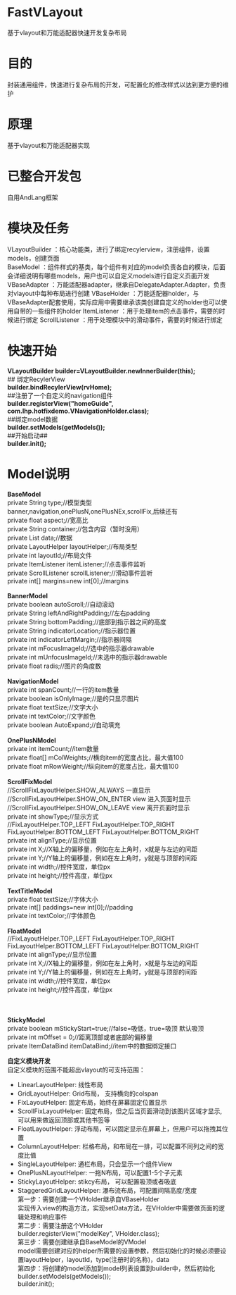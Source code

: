 # FastVLayout
基于vlayout和万能适配器快速开发复杂布局

# 目的
封装通用组件，快速进行复杂布局的开发，可配置化的修改样式以达到更方便的维护

# 原理
基于vlayout和万能适配器实现

# 已整合开发包
自用AndLang框架

# 模块及任务
VLayoutBuilder ：核心功能类，进行了绑定recylerview，注册组件，设置models，创建页面<br>
BaseModel ：组件样式的基类，每个组件有对应的model负责各自的模块，后面会详细说明有哪些models，用户也可以自定义models进行自定义页面开发
VBaseAdapter ：万能适配器adapter，继承自DelegateAdapter.Adapter，负责对vlayout中每种布局进行创建
VBaseHolder ：万能适配器holder，与VBaseAdapter配套使用，实际应用中需要继承该类创建自定义的holder也可以使用自带的一些组件的holder
ItemListener ：用于处理item的点击事件，需要的时候进行绑定
ScrollListener ：用于处理模块中的滑动事件，需要的时候进行绑定

# 快速开始
**VLayoutBuilder builder=VLayoutBuilder.newInnerBuilder(this);** <br>
        ## 绑定RecylerView <br>
        **builder.bindRecylerView(rvHome);**<br>
        ##注册了一个自定义的navigation组件<br>
        **builder.registerView("homeGuide", com.lhp.hotfixdemo.VNavigationHolder.class);**<br>
        ##绑定model数据<br>
        **builder.setModels(getModels());**<br>
        ##开始启动##<br>
        **builder.init();**<br>
       
# Model说明
**BaseModel**<br>
private String type;//模型类型 banner,navigation,onePlusN,onePlusNEx,scrollFix,后续还有<br>
private float aspect;//宽高比<br>
private String container;//包含内容（暂时没用）<br>
private List<T> data;//数据 <br>
private LayoutHelper layoutHelper;//布局类型<br>
private int layoutId;//布局文件<br>
private ItemListener<T> itemListener;//点击事件监听<br>
private ScrollListener scrollListener;//滑动事件监听<br>
private int[] margins=new int[0];//margins<br>
<br> 
**BannerModel**<br>
private boolean autoScroll;//自动滚动 <br>
private String leftAndRightPadding;//左右padding <br>
private String bottomPadding;//底部到指示器之间的高度<br>
private String indicatorLocation;//指示器位置<br>
private int indicatorLeftMargin;//指示器间隔<br>
private int mFocusImageId;//选中的指示器drawable<br>
private int mUnfocusImageId;//未选中的指示器drawable<br>
private float radis;//图片的角度数<br>
<br>
**NavigationModel** <br>
private int spanCount;//一行的item数量<br>
private boolean isOnlyImage;//是的只显示图片<br>
private float textSize;//文字大小<br>
private int textColor;//文字颜色<br>
private boolean AutoExpand;//自动填充<br>
<br>
**OnePlusNModel** <br>
private int itemCount;//item数量<br>
private float[] mColWeights;//横向item的宽度占比，最大值100<br>
private float mRowWeight;//纵向item的宽度占比，最大值100<br>
        <br>
**ScrollFixModel**<br>
//ScrollFixLayoutHelper.SHOW_ALWAYS 一直显示<br>
//ScrollFixLayoutHelper.SHOW_ON_ENTER view 进入页面时显示<br>
//ScrollFixLayoutHelper.SHOW_ON_LEAVE view 离开页面时显示<br>
private int showType;//显示方式<br> 
//FixLayoutHelper.TOP_LEFT FixLayoutHelper.TOP_RIGHT FixLayoutHelper.BOTTOM_LEFT FixLayoutHelper.BOTTOM_RIGHT <br>
private int alignType;//显示位置<br>
private int X;//X轴上的偏移量，例如在左上角时，x就是与左边的间距<br>
private int Y;//Y轴上的偏移量，例如在左上角时，y就是与顶部的间距<br>
private int width;//控件宽度，单位px<br>
private int height;//控件高度，单位px<br>
<br>
**TextTitleModel**<br>
private float textSize;//字体大小<br>
private int[] paddings=new int[0];//padding<br>
private int textColor;//字体颜色<br>
<br>
 **FloatModel**<br>
 //FixLayoutHelper.TOP_LEFT FixLayoutHelper.TOP_RIGHT FixLayoutHelper.BOTTOM_LEFT FixLayoutHelper.BOTTOM_RIGHT <br>
 private int alignType;//显示位置<br>
 private int X;//X轴上的偏移量，例如在左上角时，x就是与左边的间距<br>
 private int Y;//Y轴上的偏移量，例如在左上角时，y就是与顶部的间距<br>
 private int width;//控件宽度，单位px<br>
 private int height;//控件高度，单位px<br>   
<br>        
 **StickyModel**<br>
private boolean mStickyStart=true;//false=吸低，true=吸顶 默认吸顶<br>
private int mOffset = 0;//距离顶部或者底部的偏移量<br>
private ItemDataBind itemDataBind;//item中的数据绑定接口<br>       

 **自定义模块开发**<br>
 自定义模块的范围不能超出vlayout的可支持范围：
   - LinearLayoutHelper: 线性布局 <br>
   - GridLayoutHelper: Grid布局， 支持横向的colspan <br>
   - FixLayoutHelper: 固定布局，始终在屏幕固定位置显示 <br>
   - ScrollFixLayoutHelper: 固定布局，但之后当页面滑动到该图片区域才显示, 可以用来做返回顶部或其他书签等 <br>
   - FloatLayoutHelper: 浮动布局，可以固定显示在屏幕上，但用户可以拖拽其位置 <br>
   - ColumnLayoutHelper: 栏格布局，和布局在一排，可以配置不同列之间的宽度比值 <br>
   - SingleLayoutHelper: 通栏布局，只会显示一个组件View <br>
   - OnePlusNLayoutHelper: 一拖N布局，可以配置1-5个子元素 <br>
   - StickyLayoutHelper: stikcy布局， 可以配置吸顶或者吸底 <br>
   - StaggeredGridLayoutHelper: 瀑布流布局，可配置间隔高度/宽度<br>
   第一步：需要创建一个VHolder继承自VBaseHolder<br>
   实现传入view的构造方法，实现setData方法，在VHolder中需要做页面的逻辑处理和响应事件<br>
   第二步：需要注册这个VHolder<br>
   builder.registerView("modelKey", VHolder.class);<br>
   第三步：需要创建继承自BaseModel的VModel<br>
   model需要创建对应的helper所需要的设置参数，然后初始化的时候必须要设置layoutHelper，layoutId，type(注册时的名称)，data<br>
   第四步：将创建的model添加到model列表设置到builder中，然后初始化<br>
   builder.setModels(getModels());<br>
   builder.init();
